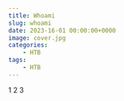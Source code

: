 ```yaml
---
title: Whoami
slug: whoami
date: 2023-16-01 00:00:00+0000
image: cover.jpg
categories:
    - HTB
tags:
    - HTB
---
```


1 2 3 